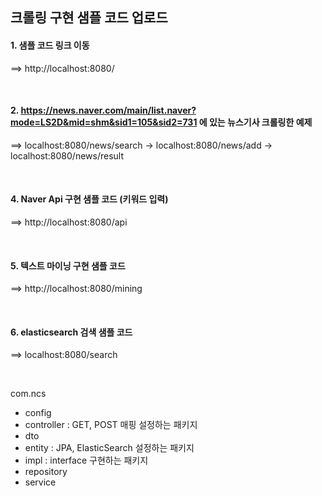 
## 크롤링 구현 샘플 코드 업로드


#### 1. 샘플 코드 링크 이동
==> http://localhost:8080/ 


<br>

#### 2. https://news.naver.com/main/list.naver?mode=LS2D&mid=shm&sid1=105&sid2=731 에 있는 뉴스기사 크롤링한 예제
==> localhost:8080/news/search -> localhost:8080/news/add -> localhost:8080/news/result  

<br>

#### 4. Naver Api 구현 샘플 코드 (키워드 입력)
==> http://localhost:8080/api


<br>

#### 5. 텍스트 마이닝 구현 샘플 코드 
==> http://localhost:8080/mining


<br>

#### 6. elasticsearch 검색 샘플 코드
==> localhost:8080/search




<br>

com.ncs
* config
* controller : GET, POST 매핑 설정하는 패키지
* dto
* entity : JPA, ElasticSearch 설정하는 패키지
* impl : interface 구현하는 패키지
* repository
* service



<br>


